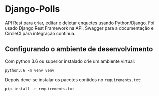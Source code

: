 # Django-Polls

API Rest para criar, editar e deletar enquetes usando Python/Django.
Foi usado Django Rest Framework na API,
Swagger para a documentação e CircleCI para integração contínua.


## Configurando o ambiente de desenvolvimento

Com python 3.6 ou superior instalado crie um ambiente virtual:
```
python3.6 -m venv venv
```

Depois deve-se instalar os pacotes contidos no `requirements.txt`:
```
pip install -r requirements.txt
```
